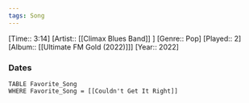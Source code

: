 ```yaml
---
tags: Song  
---
```

[Time:: 3:14]
[Artist:: [[Climax Blues Band]] ]
[Genre:: Pop]
[Played:: 2]
[Album:: [[Ultimate FM Gold (2022)]]]
[Year:: 2022]
### Dates
````dataview
TABLE Favorite_Song
WHERE Favorite_Song = [[Couldn't Get It Right]]
````